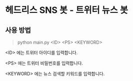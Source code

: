 # 헤드리스 SNS 봇 - 트위터 뉴스 봇


## 사용 방법
> python main.py <ID\> <PS\> <KEYWORD\>

 <ID\> 에는 트위터 아이디를 입력합니다. 
 
 <PS\> 에는 트위터 비밀번호를 입력합니다.
  
 <KEYWORD\> 에는 뉴스 검색할 키워드를 입력합니다.
 
 
 
